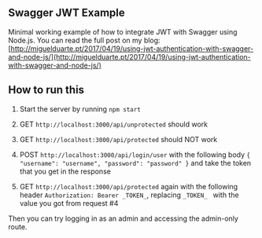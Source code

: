 ## Swagger JWT Example

Minimal working example of how to integrate JWT with Swagger using Node.js. You can read the full post on my blog: [http://miguelduarte.pt/2017/04/19/using-jwt-authentication-with-swagger-and-node-js/](http://miguelduarte.pt/2017/04/19/using-jwt-authentication-with-swagger-and-node-js/)

## How to run this
 
1) Start the server by running `npm start`

2) GET `http://localhost:3000/api/unprotected` should work

3) GET `http://localhost:3000/api/protected` should NOT work

4) POST `http://localhost:3000/api/login/user` with the following body
``
{
"username": "username",
"password": "password"
}
``
 and take the token that you get in the response
 
 5) GET `http://localhost:3000/api/protected` again with the following header
 ``Authorization: Bearer _TOKEN_``, replacing `_TOKEN_ ` with the value you got from request #4
  
 Then you can try logging in as an admin and accessing the admin-only route.
